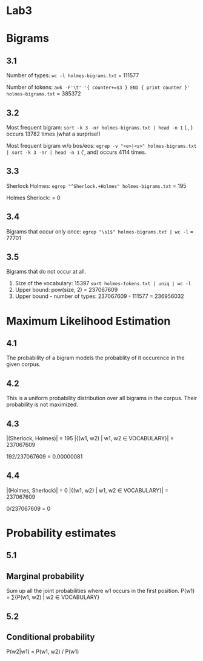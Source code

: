# Lab3

# Bigrams
## 3.1
Number of types: 
`wc -l holmes-bigrams.txt`
= 111577

Number of tokens:
`awk -F'\t' '{ counter+=$3 } END { print counter }' holmes-bigrams.txt`
= 385372

## 3.2
Most frequent bigram:
`sort -k 3 -nr holmes-bigrams.txt | head -n 1`
(., <e>) occurs 13782 times (what a surprise!)

Most frequent bigram w/o bos/eos:
`egrep -v "<e>|<s>" holmes-bigrams.txt | sort -k 3 -nr | head -n 1`
(', and) occurs 4114 times.

## 3.3
Sherlock Holmes:
`egrep "^Sherlock.+Holmes" holmes-bigrams.txt`
= 195

Holmes Sherlock:
= 0

## 3.4
Bigrams that occur only once:
`egrep "\s1$" holmes-bigrams.txt | wc -l`
= 77701

## 3.5
Bigrams that do not occur at all.

1. Size of the vocabulary: 15397
`sort holmes-tokens.txt | uniq | wc -l`
2. Upper bound: pow(size, 2) = 237067609
3. Upper bound - number of types: 237067609 - 111577 = 236956032

# Maximum Likelihood Estimation

## 4.1
The probability of a bigram models the probablity of it occurence in the given corpus.

## 4.2
This is a uniform probability distribution over all bigrams in the corpus. Their probability is not maximized.

## 4.3  

|(Sherlock, Holmes)| = 195
|{(w1, w2) | w1, w2 ∈ VOCABULARY}| = 237067609

192/237067609 = 0.00000081

## 4.4

|(Holmes, Sherlock)| = 0
|{(w1, w2) | w1, w2 ∈ VOCABULARY}| = 237067609

0/237067609 = 0

# Probability estimates

## 5.1
## Marginal probability

Sum up all the joint probabilities where w1 occurs in the first position.
P(w1) = ∑{P(w1, w2) | w2 ∈ VOCABULARY}

## 5.2
## Conditional probability

P(w2|w1) = P(w1, w2) / P(w1)

